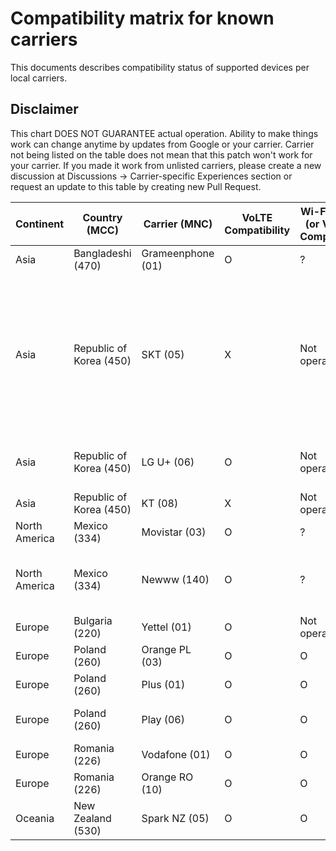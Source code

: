 # Compatibility matrix for known carriers

This documents describes compatibility status of supported devices per local carriers.

## Disclaimer

This chart DOES NOT GUARANTEE actual operation. Ability to make things work can change anytime by updates from Google or your carrier.
Carrier not being listed on the table does not mean that this patch won't work for your carrier. If you made it work from unlisted carriers, please create a new discussion at Discussions -> Carrier-specific Experiences section or request an update to this table by creating new Pull Request.

| Continent     | Country (MCC)           | Carrier (MNC)     | VoLTE Compatibility | Wi-Fi Calling (or VoWiFi) Compatibility | Notes                                                                                                                                        |
| ------------- | ----------------------- | ----------------- | ------------------- | --------------------------------------- |----------------------------------------------------------------------------------------------------------------------------------------------|
| Asia          | Bangladeshi (470)       | Grameenphone (01) | O                   | ?                                       | [Reference](https://github.com/kyujin-cho/pixel-volte-patch/discussions/1#discussioncomment-4940003)                                         |
| Asia          | Republic of Korea (450) | SKT (05)          | X                   | Not operational                         | OMD Registration with `OMD 기타LTE핸드셋_VOLTE` or `OMD Default5G` Code, IMS might be Enabled, but could be Unstable                              |
| Asia          | Republic of Korea (450) | LG U+ (06)        | O                   | Not operational                         | OMD Registration must be Disabled                                                                                                            |
| Asia          | Republic of Korea (450) | KT (08)           | X                   | Not operational                         |                                                                                                                                              |
| North America | Mexico (334)            | Movistar (03)     | O                   | ?                                       | [Reference](https://github.com/kyujin-cho/pixel-volte-patch/discussions/1#discussioncomment-5014817)                                         |
| North America | Mexico (334)            | Newww (140)       | O                   | ?                                       | Need to register device to the carrier. [Reference](https://github.com/kyujin-cho/pixel-volte-patch/discussions/1#discussioncomment-4988569) |
| Europe        | Bulgaria (220)          | Yettel (01)       | O                   | Not operational                         | [Reference](https://github.com/kyujin-cho/pixel-volte-patch/discussions/1#discussioncomment-5012767)                                         |
| Europe        | Poland (260)            | Orange PL (03)    | O                   | O                                       | [Reference](https://github.com/kyujin-cho/pixel-volte-patch/issues/17)                                                                       |
| Europe        | Poland (260)            | Plus (01)         | O                   | O                                       | [Reference](https://github.com/kyujin-cho/pixel-volte-patch/issues/17)                                                                       |
| Europe        | Poland (260)            | Play (06)         | O                   | O                                       | Need to set APN as `ims`. [Reference](https://github.com/kyujin-cho/pixel-volte-patch/issues/17)                                             |
| Europe        | Romania (226)           | Vodafone (01)     | O                   | O                                       | [Reference](https://github.com/kyujin-cho/pixel-volte-patch/discussions/6)                                                                   |
| Europe        | Romania (226)           | Orange RO (10)    | O                   | O                                       | [Reference](https://github.com/kyujin-cho/pixel-volte-patch/discussions/6)                                                                   |
| Oceania          | New Zealand (530)       | Spark NZ (05) | O                   | O                                       | [Reference](https://github.com/kyujin-cho/pixel-volte-patch/discussions/1#discussioncomment-4940003)                                         